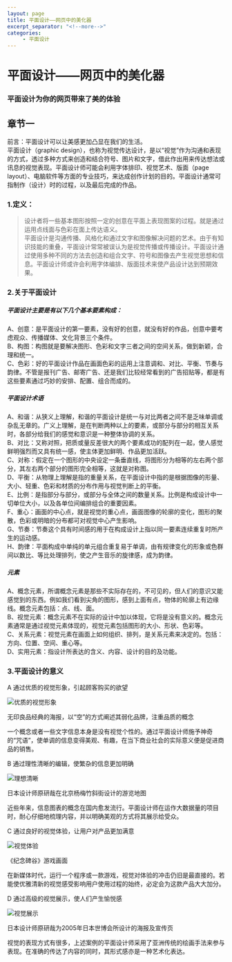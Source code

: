 ```yaml
---
layout: page
title: 平面设计——网页中的美化器
excerpt_separator: "<!--more-->"
categories:
     - 平面设计
---
```


# 平面设计——网页中的美化器
### 平面设计为你的网页带来了美的体验
<!--more-->
## 章节一
前言：平面设计可以让美感更加凸显在我们的生活。  
平面设计（graphic design），也称为视觉传达设计，是以“视觉”作为沟通和表现的方式，透过多种方式来创造和结合符号、图片和文字，借此作出用来传达想法或讯息的视觉表现。平面设计师可能会利用字体排印、视觉艺术、版面（page layout）、电脑软件等方面的专业技巧，来达成创作计划的目的。平面设计通常可指制作（设计）时的过程，以及最后完成的作品。
### 1.定义：
> 设计者将一些基本图形按照一定的创意在平面上表现图案的过程。就是通过运用点线面与色彩在面上传达语义。  
平面设计是沟通传播、风格化和通过文字和图像解决问题的艺术。由于有知识技能的重叠，平面设计常常被误认为是视觉传播或传播设计。平面设计通过使用多种不同的方法去创造和组合文字、符号和图像去产生视觉思想和信息。平面设计师或许会利用字体编排、版面技术来使产品设计达到预期效果。

### 2.关于平面设计
##### 平面设计主要是有以下几个基本要素构成：
A、创意：是平面设计的第一要素，没有好的创意，就没有好的作品，创意中要考虑观众、传播媒体、文化背景三个条件。  
B、构图：构图就是要解决图形、色彩和文字三者之间的空间关系，做到新颖，合理和统一。  
C、色彩：好的平面设计作品在画面色彩的运用上注意调和、对比、平衡、节奏与韵律。不管是报刊广告、邮寄广告、还是我们比较经常看到的广告招贴等，都是有这些要素通过巧妙的安排、配置、组合而成的。
##### 平面设计术语
A、和谐：从狭义上理解，和谐的平面设计是统一与对比两者之间不是乏味单调或杂乱无章的。广义上理解，是在判断两种以上的要素，或部分与部分的相互关系时，各部分给我们的感觉和意识是一种整体协调的关系。  
B、对比：又称对照，把质或量反差很大的两个要素成功的配列在一起，使人感觉鲜明强烈而又具有统一感，使主体更加鲜明、作品更加活跃。  
C、对称：假定在一个图形的中央设定一条垂直线，将图形分为相等的左右两个部分，其左右两个部分的图形完全相等，这就是对称图。  
D、平衡：从物理上理解是指的重量关系，在平面设计中指的是根据图像的形量、大小、轻重、色彩和材质的分布作用与视觉判断上的平衡。  
E、比例：是指部分与部分，或部分与全体之间的数量关系。比例是构成设计中一切单位大小，以及各单位间编排组合的重要因素。  
F、重心：画面的中心点，就是视觉的重心点，画面图像的轮廓的变化，图形的聚散，色彩或明暗的分布都可对视觉中心产生影响。  
G、节奏：节奏这个具有时间感的用于在构成设计上指以同一要素连续重复时所产生的运动感。  
H、韵律：平面构成中单纯的单元组合重复易于单调，由有规律变化的形象或色群间以数比、等比处理排列，使之产生音乐的旋律感，成为韵律。

##### 元素
A、概念元素，所谓概念元素是那些不实际存在的，不可见的，但人们的意识又能感觉到的东西。例如我们看到尖角的图形，感到上面有点，物体的轮廓上有边缘线。概念元素包括：点、线、面。  
B、视觉元素：概念元素不在实际的设计中加以体现，它将是没有意义的。概念元素通常是通过视觉元素体现的，视觉元素包括图形的大小、形状、色彩等。   
C、关系元素：视觉元素在画面上如何组织、排列，是关系元素来决定的。包括：方向、位置、空间、重心等。  
D、实用元素：指设计所表达的含义、内容、设计的目的及功能。

### 3.平面设计的意义
A 通过优质的视觉形象，引起顾客购买的欲望  

![优质的视觉形象](https://pic4.zhimg.com/80/v2-064553f1a7c155d66b23d8e4b516b788_720w.jpg?source=1940ef5c)

无印良品经典的海报，以“空”的方式阐述其弱化品牌，注重品质的概念

一个概念或者一些文字信息本身是没有视觉个性的。通过平面设计师施予神奇的“咒语”，使单调的信息变得美观、有趣，在当下商业社会的实际意义便是促进商品的销售。


B 通过理性清晰的编辑，使繁杂的信息更加明确  

![理想清晰](https://pic1.zhimg.com/80/c2678eb887b0f61ba77c4f5282b88d40_720w.jpg?source=1940ef5c)

日本设计师原研哉在北京杨梅竹斜街设计的游览地图


近些年来，信息图表的概念在国内愈发流行。平面设计师在运作大数据量的项目时，耐心仔细地梳理内容，并以明确美观的方式将其展示给受众。  

C 通过良好的视觉体验，让用户对产品更加满意  

![视觉体验](https://pic2.zhimg.com/80/7f8b973dc46d38eddca19c6117a638ad_720w.jpg?source=1940ef5c)  

《纪念碑谷》游戏画面


在新媒体时代，运行一个程序或一款游戏，视觉对体验的冲击仍旧是最直接的。若能使优雅清新的视觉感受影响用户使用过程的始终，必定会为这款产品大大加分。

D 通过高级的视觉展示，使人们产生愉悦感  

![视觉展示](https://pic4.zhimg.com/80/8a10ef001858a9a9ae051008ef3bf1ec_720w.jpg?source=1940ef5c)  

日本设计师原研哉为2005年日本世博会所设计的海报及宣传页

视觉的表现方式有很多，上述案例的平面设计师采用了亚洲传统的绘画手法来参与表现。在准确的传达了内容的同时，其形式感亦是一种艺术化表达。
